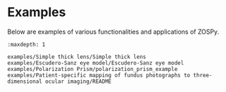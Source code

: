 # Examples

Below are examples of various functionalities and applications of ZOSPy.

<!-- 
List the paths of the examples relative to the project root.
The example folder is copied to the documentation folder before building the documentation.
-->
```{toctree}
:maxdepth: 1

examples/Simple thick lens/Simple thick lens
examples/Escudero-Sanz eye model/Escudero-Sanz eye model
examples/Polarization Prism/polarization_prism_example
examples/Patient-specific mapping of fundus photographs to three-dimensional ocular imaging/README
```
